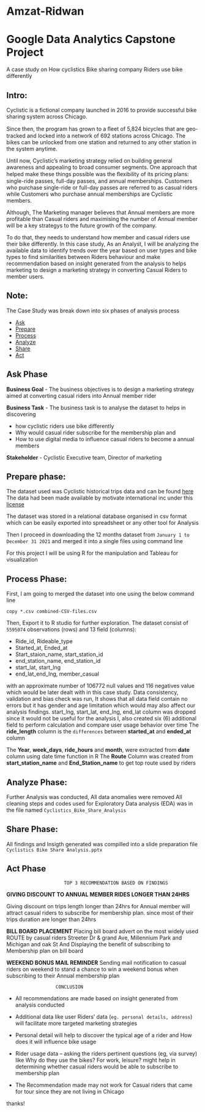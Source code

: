 # Amzat-Ridwan

# Google Data Analytics Capstone Project
 A case study on How cyclistics Bike sharing company Riders use bike differently 

 


## Intro:


Cyclistic is a fictional company launched in 2016 to provide successful bike sharing system across Chicago. 

Since then, the program has grown to a ﬂeet of 5,824 bicycles that
are geo-tracked and locked into a network of 692 stations across Chicago. The bikes can be unlocked from one station and
returned to any other station in the system anytime.

Until now, Cyclistic’s marketing strategy relied on building general awareness and appealing to broad consumer segments.
One approach that helped make these things possible was the ﬂexibility of its pricing plans: single-ride passes, full-day passes,
and annual memberships. Customers who purchase single-ride or full-day passes are referred to as casual riders while Customers
who purchase annual memberships are Cyclistic members. 
 
Although, The Marketing manager believes that Annual members are more profitable than Casual riders and maximising the number of Annual member will be a key strategys to the future growth of the company.

To do that, they needs to understand how member and casual riders use their bike differently.
In this case study, 
As an Analyst, I will be analyzing the available data to identify trends over the year based on user types and bike types to find similarities between Riders behaviour and make recommendation based on insight generated from the analysis to helps marketing to design a marketing strategy in converting Casual Riders to member users.

## Note:
The Case Study was break down into six phases of analysis process

- [Ask](#Ask-Phase)
- [Prepare](#Prepare-Phase)
- [Process](#Process-Phase)
- [Analyze](#Analyze-Phase)
- [Share](#Share-Phase)
- [Act](#Act-Phase) 

## Ask Phase 
__Business Goal__ - The business objectives is to design a marketing strategy aimed at converting casual riders into Annual member rider 

__Business Task__ - The business task is to analyse the dataset to helps in discovering 

- how cyclistic riders use bike differently
- Why would casual rider subscribe for the membership plan and 
- How to use digital media to influence casual riders to become a annual members

__Stakeholder__ - Cyclistic Executive team, Director of marketing

## Prepare phase:
The dataset used was Cyclistic historical trips data and can be found [ here](https://divvy-tripdata.s3.amazonaws.com/index.html)
The data had been made available by motivate international inc under this [license](https://www.divvybikes.com/data-license-agreement)

The dataset was stored in a relational database organised in csv format which can be easily exported into spreadsheet or any other tool for Analysis

Then I proceed in downloading the 12 months dataset from `January 1 to December 31 2021`  and merged it into a single files using command line

For this project I will be using R for the manipulation and Tableau for visualization

## Process Phase:
First, I am going to merged the dataset into one using the below command line

```{cmd}
copy *.csv combined-CSV-files.csv
```
Then, Export it to R studio for further exploration.
The dataset consist of `5595074` observations (rows) and 13 field (columns):

- Ride_id, Rideable_type
- Started_at, Ended_at
- Start_staion_name, start_station_id
- end_station_name, end_station_id
- start_lat, start_lng
- end_lat_end_lng, member_casual

with an approximate number of 106772 null values and 116 negatives value which would be later dealt with in this case study. 
Data consistency, validation and bias check was run, It shows that all data field contain no errors but it has gender and age limitation which would may also affect our analysis findings.
start_lng, start_lat, end_lng, end_lat column was dropped since it would not be useful for the analysis
I, also created six (6) additional field to perform calculation and compare user usage behavior over time 
The __ride_length__ column is the `differences` between __started_at__ and __ended_at__ column

The __Year__, __week_days__, __ride_hours__ and __month__, were extracted from __date__ column using date time function in R 
The __Route__ Column was created from __start_station_name__ and __End_Station_name__ to get top route used by riders

## Analyze Phase:
Further Analysis was conducted, All data anomalies were removed 
All cleaning steps and codes used for Exploratory Data analysis (EDA) was in the file named `Cyclistics_Bike_Share_Analysis` 
## Share Phase:
All findings and Insigth generated was compilled into a slide preparation file  `Cyclistics Bike Share Analysis.pptx`

## Act Phase 
                         TOP 3 RECOMMENDATION BASED ON FINDINGS

__GIVING DISCOUNT TO ANNUAL MEMBER RIDES LONGER THAN 24HRS__

Giving discount on trips length longer than 24hrs for Annual member will attract casual riders to subscribe for membership plan. since most of their trips duration are longer than 24hrs

__BILL BOARD PLACEMENT__
Placing bill board advert on the most widely used ROUTE by casual riders 
Streeter Dr & grand Ave, Millennium Park and Michigan and oak St And
Displaying the benefit of subscribing to Membership plan on bill board 

__WEEKEND BONUS MAIL REMINDER__
Sending mail notification to casual riders on weekend to stand a chance to win a weekend bonus when subscribing to their  Annual membership plan

                      CONCLUSION
- All recommendations are made based on insight generated from analysis conducted
- Additional data like user  Riders’ data (`eg. personal details, address`) will facilitate more targeted marketing strategies
- Personal detail will help to discover  the typical age of a rider and  How does it will influence bike usage
- Rider usage data – asking the riders pertinent questions (eg, via survey) like
Why do they use the bikes?  For work, leisure? might help in determining whether casual riders would be able to subscribe to membership plan

- The Recommendation made may not work for  Casual riders that came for tour since they are not living in Chicago

thanks!
               






